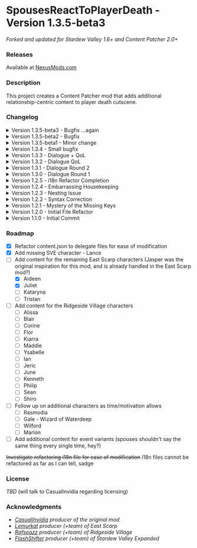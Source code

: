 # SpousesReactToPlayerDeath - Version 1.3.5-beta3
_Forked and updated for Stardew Valley 1.6+ and Content Patcher 2.0+_

### Releases
Available at [NexusMods.com]

### Description
This project creates a Content Patcher mod that adds additional relationship-centric content to player death cutscene.

### Changelog
<details>
  <summary>Version 1.3.5-beta3 - Bugfix ...again</summary>
  
  - Fixed malformed spouse tokens
</details>
<details>
  <summary>Version 1.3.5-beta2 - Bugfix</summary>
  
  - Fixed mismatched tokens in scene selection logic (again)
</details>
<details>
  <summary>Version 1.3.5-beta1 - Minor change</summary>
  
  - Updated config schema token for slightly better readability
</details>
<details>
  <summary>Version 1.3.4 - Small bugfix</summary>
  
  - Fixed Kataryna's missing token membership for selecting the correct mines scene
  - Added optional dependencies to manifest.json
</details>
<details>
  <summary>Version 1.3.3 - Dialogue + QoL</summary>
  
  - Added dialogue for Kataryna from ES
  - Added pt.json translation file (many thanks to Nexusmods member helens0uzasilva)
  - Fixed conditions check for Krobus
  - Fixed conditions check for Lance from SVE
</details>
<details>
  <summary>Version 1.3.2 - Dialogue QoL</summary>
  
  - Added option to skip all cutscenes
  - Reverted unnecessary change to mines scene selection
</details>
<details>
  <summary>Version 1.3.1 - Dialogue Round 2</summary>

  - Added dialogue for Juliet from ES
  - Fixed (hopefully) the dialogue fetch issue for as-yet un-implemented spouses
  - Added missing dialogue to the default spouse section
</details>
<details>
  <summary>Version 1.3.0 - Dialogue Round 1</summary>
  
  - Added dialogue for Lance from SVE and Aideen from ES
</details>
<details>
  <summary>Version 1.2.5 - i18n Refactor Completion</summary>

  - Finished refactoring all remaining hard-coded strings into i18n entries
</details>
<details>
  <summary>Version 1.2.4 - Embarrassing Housekeeping</summary>

  - Fixed the update key in manifest.json (for realsies this time)
  - Created a nested folder in NexusMods releases for unzipping into users' Mods folders
</details>
<details>
  <summary>Version 1.2.3 - Nesting Issue</summary>

  - Fixed improper nesting issue in ElliottsLetters.json
</details>
<details>
  <summary>Version 1.2.2 - Syntax Correction</summary>

  - Fixed missing comma in content.json
  - Started creating i18n entries for the missing permitted characters (each character is commented out until finished)
</details>
<details>
  <summary>Version 1.2.1 - Mystery of the Missing Keys</summary>

  - Fixed missing nexusmods update key in manifest.json
</details>
<details>
  <summary>Version 1.2.0 - Initial File Refactor</summary>

  - Refactored content.json into easily manageable delegate files (and for future randomization?)
  - Normalized indentation throughout all files
  - Added comments everywhere, both as informal section titles and as TODO reminders
  - Uploaded publicly to NexusMods.com
  - Switched repository from private to public
</details>
<details>
  <summary>Version 1.1.0 - Initial Commit</summary>

  - Uploaded original project before attempts to update/expand
  - Received permission from the East Scarp, Ridgeside Village, and Stardew Valley Expanded authors to include/retain their characters
</details>

### Roadmap
- [x] Refactor content.json to delegate files for ease of modification
- [x] Add missing SVE character - Lance
- [ ] Add content for the remaining East Scarp characters (Jasper was the original inspiration for this mod, and is already handled in the East Scarp mod?)
  - [x] Aideen
  - [x] Juliet
  - [ ] Kataryna
  - [ ] Tristan
- [ ] Add content for the Ridgeside Village characters
  - [ ] Alissa
  - [ ] Blair
  - [ ] Corine
  - [ ] Flor
  - [ ] Kiarra
  - [ ] Maddie
  - [ ] Ysabelle
  - [ ] Ian
  - [ ] Jeric
  - [ ] June
  - [ ] Kenneth
  - [ ] Philip
  - [ ] Sean
  - [ ] Shiro
- [ ] Follow up on additional characters as time/motivation allows
  - [ ] Rasmodia
  - [ ] Gale - Wizard of Waterdeep
  - [ ] Wilford
  - [ ] Marlon
- [ ] Add additional content for event variants (spouses shouldn't say the same thing every single time, hey?)

~~Investigate refactoring i18n file for ease of modification~~ i18n files cannot be refactored as far as I can tell, sadge

### License
_TBD_ (will talk to CasualInvidia regarding licensing)

### Acknowledgments
- _[CasualInvidia] producer of the original mod_
- _[Lemurkat] producer (+team) of East Scarp_
- _[Rafseazz] producer (+team) of Ridgeside Village_
- _[FlashShifter] producer (+team) of Stardew Valley Expanded_ 


[NexusMods.com]: <https://www.nexusmods.com/stardewvalley/mods/24668/>
[CasualInvidia]: <https://www.nexusmods.com/stardewvalley/users/105860563>
[Lemurkat]: <https://www.nexusmods.com/stardewvalley/users/68088657>
[Rafseazz]: <https://www.nexusmods.com/stardewvalley/users/66167516>
[FlashShifter]: <http://www.nexusmods.com/stardewvalley/users/46021252>
